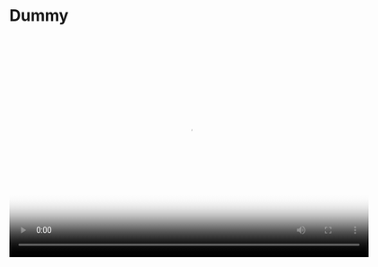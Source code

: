 # Dummy

<!DOCTYPE html>
<html lang="en">
<head>
    <meta charset="UTF-8">
    <meta name="viewport" content="width=device-width, initial-scale=1.0">
    <title>Video.js HLS Events Blog</title>
    <!-- Include Video.js stylesheet -->
    <link href="https://vjs.zencdn.net/7.15.4/video-js.css" rel="stylesheet">
</head>
<body>
</br></br>
<!-- Video element with ID 'your-video-id' -->
<video id="your-video-id" class="video-js" controls preload="auto" width="640" height="360"
       poster="your-poster-image.jpg" data-setup="{}">
    <source src="your-video-source.m3u8" type="application/x-mpegURL">
    Your browser does not support the video tag.
</video>

<!-- Include Video.js script -->
<script src="https://vjs.zencdn.net/7.15.4/video.js"></script>

<script>
</br></br>
    
    // Video.js player setup
    var player = videojs('your-video-id');
</br>
</br>
    </br>

</br></br>

    
    // Pause event
    player.on('pause', function() {
        console.log('Video paused at time: ' + player.currentTime());
    });


</br></br>



    
    // Ended event
    player.on('ended', function() {
        console.log('Video ended at time: ' + player.currentTime());
    });



</br></br>


    
    // Seeking event
    player.on('seeking', function() {
        console.log('Video is seeking at time: ' + player.currentTime());
    });


</br></br>


    
    // Disable seek controls to prevent forward seeking
    player.controlBar.progressControl.seekBar.off('mousedown');
    player.controlBar.progressControl.seekBar.off('touchstart');

    </br></br>
</script>

</body>
</html>
